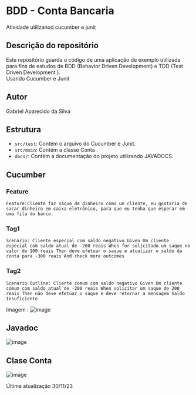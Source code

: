 # BDD - Conta Bancaria
Atividade utilizanod cucumber e junit

## Descrição do repositório
Este repositório guarda o código de uma aplicação de exemplo utilizada para fins de estudos de BDD (Behavior Driven Development) e TDD (Test Driven Development ). <br/>
Usando Cucumber e Junit

## Autor
Gabriel Aparecido da Silva

## Estrutura
- `src/test`: Contém o arquivo do Cucumber e Junit.
- `src/main`: Contém a classe Conta .
- `docs/`: Contém a documentação do projeto utilizando JAVADOCS.


## Cucumber

### Feature
`
Feature:Cliente faz saque de dinheiro como um cliente,
eu gostaria de sacar dinheiro em caixa eletrônico,
para que eu tenha que esperar em uma fila do banco.
`

### Tag1
`
Scenario: Cliente especial com saldo negativo
  Given Um cliente especial com saldo atual de -200 reais
  When for solicitado um saque no valor de 100 reais
  Then deve efetuar o saque e atualizar o saldo da conta para -300 reais
  And check more outcomes
`

### Tag2
`
Scenario Outline: Cliente comum com saldo negativo
  Given Um cliente comum com saldo atual de -200 reais
  When solicitar um saque de 200 reais
  Then não deve efetuar o saque e deve retornar a mensagem Saldo Insuficiente
`

Imagem :
![image](https://github.com/Gabriel-Aparecido03/ContaBancaria/assets/67979742/1515040d-eb25-4cd0-8518-24172dfe34fa) </br >

## Javadoc

![image](https://github.com/Gabriel-Aparecido03/ContaBancaria/assets/67979742/e271baa3-7750-4b8b-b0ca-86ab4d78b5fe)<br/>

## Clase Conta

![image](https://github.com/Gabriel-Aparecido03/ContaBancaria/assets/67979742/f7c3bc6b-3cd4-4c2e-b964-b275b7922677)


Última atualização 30/11/23
